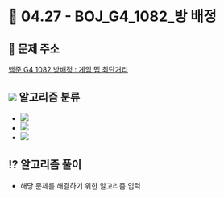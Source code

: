 # 🌹 04.27 - BOJ_G4_1082_방 배정

## 📝 문제 주소


[백준 G4 1082 방배정 : 게임 맵 최단거리](https://www.acmicpc.net/problem/1082)


## <img src="https://img.shields.io/badge/Java-007396?style=flat-square&logo=Java&logoColor=white"/></a> 알고리즘 분류

- <img src="https://img.shields.io/badge/DP-dd3a0a?style=flat-square&logo=simpleicons에서_아이콘이름&logoColor=white"/></a>
- <img src="https://img.shields.io/badge/Greedy Algoritm-f9dc3e?style=flat-square&logo=simpleicons에서_아이콘이름&logoColor=white"/></a>
- <img src="https://img.shields.io/badge/문자열-339933?style=flat-square&logo=simpleicons에서_아이콘이름&logoColor=white"/></a>

## ⁉️ 알고리즘 풀이


- 해당 문제를 해결하기 위한 알고리즘 입럭
